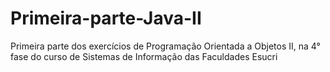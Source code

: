 # Primeira-parte-Java-II
Primeira parte dos exercícios de Programação Orientada a Objetos II, na 4° fase do curso de Sistemas de Informação das Faculdades Esucri
